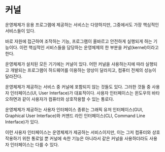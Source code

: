 # 커널

운영체제가 응용 프로그램에 제공하는 서비스는 다양하지만, 그중에서도 가장 핵심적인 서비스들이 있다. 

바로 자원에 접근하여 조작하는 기능, 프로그램이 올바르고 안전하게 실행되게 하는 기능이다. 이런 핵심적인 서비스들을 담당하는 운영체제의 한 부분을 커널(kernel)이라고 한다.

운영체제가 설치된 모든 기기에는 커널이 있다. 어떤 커널을 사용하는지에 따라 실행되고 개발되는 프로그램이 하드웨어를 이용하는 양상이 달라지고, 컴퓨터 전체의 성능이 달라진다.

운영체제가 제공하는 서비스 중 커널에 포함되지 않는 것들도 있다. 그러한 것들 중 사용자 인터페이스(UI, User Interface)가 대표적이다. 사용자 인터페이스는 윈도우의 바타오하면과 같이 사용자가 컴퓨터와 상호작용할 수 있는 통로다.

운영체제가 제공하는 사용자 인터페이스 종류는 그래픽 유저 인터페이스(GUI, Graphical User Interface)와 커맨드 라인 인터페이스(CLI, Command Line Interface)가 있다. 

이런 사용자 인터페이스는 운영체제가 제공하는 서비스이지만, 이는 그저 컴퓨터와 상호작용하기 위한 통로일 뿐 커널에 속한 기능은 아니라서 같은 커널을 사용하더라도 사용자 인터페이스는 다를 수 있다.